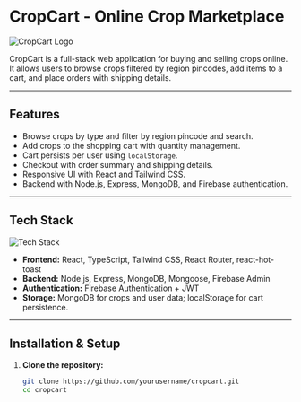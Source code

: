 # CropCart - Online Crop Marketplace

![CropCart Logo](./assets/logo.png)

CropCart is a full-stack web application for buying and selling crops online. It allows users to browse crops filtered by region pincodes, add items to a cart, and place orders with shipping details.

---

## Features

- Browse crops by type and filter by region pincode and search.
- Add crops to the shopping cart with quantity management.
- Cart persists per user using `localStorage`.
- Checkout with order summary and shipping details.
- Responsive UI with React and Tailwind CSS.
- Backend with Node.js, Express, MongoDB, and Firebase authentication.

---

## Tech Stack

![Tech Stack](./assets/tech-stack.png)

- **Frontend:** React, TypeScript, Tailwind CSS, React Router, react-hot-toast
- **Backend:** Node.js, Express, MongoDB, Mongoose, Firebase Admin
- **Authentication:** Firebase Authentication + JWT
- **Storage:** MongoDB for crops and user data; localStorage for cart persistence.

---

## Installation & Setup

1. **Clone the repository:**

   ```bash
   git clone https://github.com/yourusername/cropcart.git
   cd cropcart
